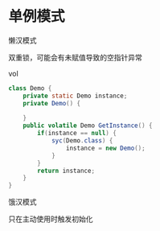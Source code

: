# 单例模式

懒汉模式

双重锁，可能会有未赋值导致的空指针异常

vol



```java
class Demo {
    private static Demo instance;
    private Demo() {
        
    }
    public volatile Demo GetInstance() {
        if(instance == null) {
            syc(Demo.class) {
                instance = new Demo();
            }
        }
        return instance;
    }
}
```



饿汉模式

只在主动使用时触发初始化
